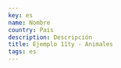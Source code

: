 ```yaml
---
key: es
name: Nombre
country: Pais
description: Descripción
title: Ejemplo 11ty - Animales
tags: es
---
```

